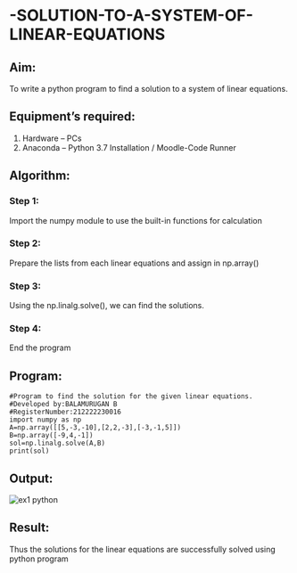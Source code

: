 # -SOLUTION-TO-A-SYSTEM-OF-LINEAR-EQUATIONS
## Aim:
To write a python program to find a solution to a system of linear equations.
## Equipment’s required:
1. 	Hardware – PCs
2. 	Anaconda – Python 3.7 Installation / Moodle-Code Runner
## Algorithm:
### Step 1: 
Import the numpy module to use the built-in functions for calculation
### Step 2: 
Prepare the lists from each linear equations and assign in np.array()
### Step 3: 
Using the np.linalg.solve(), we can find the solutions.
### Step 4: 
End the program
## Program:
```
#Program to find the solution for the given linear equations.
#Developed by:BALAMURUGAN B
#RegisterNumber:212222230016
import numpy as np
A=np.array([[5,-3,-10],[2,2,-3],[-3,-1,5]])
B=np.array([-9,4,-1])
sol=np.linalg.solve(A,B)
print(sol)
```
## Output:
![ex1 python](https://github.com/BALA291/-SOLUTION-TO-A-SYSTEM-OF-LINEAR-EQUATIONS/assets/120717501/5fbd3771-70c5-4dbe-84a8-a24cb927690d)

## Result: 
Thus the solutions for the linear equations are successfully solved using python program


